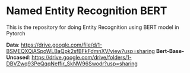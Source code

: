 # Named Entity Recognition BERT
This is the repository for doing Entity Recognition using BERT model in Pytorch

**Data**: https://drive.google.com/file/d/1-BSMEQXQiASpoWLBaQpk2sfBFkFdmnXV/view?usp=sharing
**Bert-Base-Uncased**: https://drive.google.com/drive/folders/1-DBVZwq93PeQqqNeffir_SkNW96Swodr?usp=sharing
